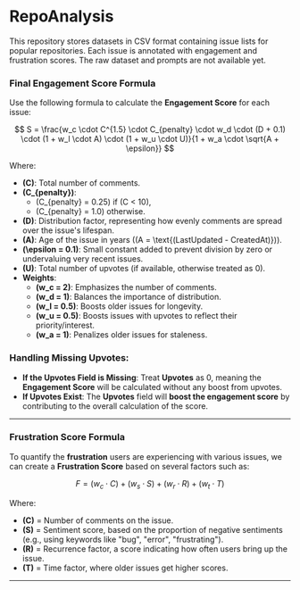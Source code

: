 # RepoAnalysis

This repository stores datasets in CSV format containing issue lists for popular repositories. Each issue is annotated with engagement and frustration scores. The raw dataset and prompts are not available yet.

### **Final Engagement Score Formula**

Use the following formula to calculate the **Engagement Score** for each issue:

$$
S = \frac{w_c \cdot C^{1.5} \cdot C_{penalty} \cdot w_d \cdot (D + 0.1) \cdot (1 + w_l \cdot A) \cdot (1 + w_u \cdot U)}{1 + w_a \cdot \sqrt{A + \epsilon}}
$$

Where:
- **\(C\)**: Total number of comments.
- **\(C_{penalty}\)**: 
  - \(C_{penalty} = 0.25\) if \(C < 10\),
  - \(C_{penalty} = 1.0\) otherwise.
- **\(D\)**: Distribution factor, representing how evenly comments are spread over the issue's lifespan.
- **\(A\)**: Age of the issue in years (\(A = \text{(LastUpdated - CreatedAt)}\)).
- **\(\epsilon = 0.1\)**: Small constant added to prevent division by zero or undervaluing very recent issues.
- **\(U\)**: Total number of upvotes (if available, otherwise treated as 0).
- **Weights**:
  - **\(w_c = 2\)**: Emphasizes the number of comments.
  - **\(w_d = 1\)**: Balances the importance of distribution.
  - **\(w_l = 0.5\)**: Boosts older issues for longevity.
  - **\(w_u = 0.5\)**: Boosts issues with upvotes to reflect their priority/interest.
  - **\(w_a = 1\)**: Penalizes older issues for staleness.

### **Handling Missing Upvotes**:
- **If the Upvotes Field is Missing**: Treat **Upvotes** as 0, meaning the **Engagement Score** will be calculated without any boost from upvotes.
- **If Upvotes Exist**: The **Upvotes** field will **boost the engagement score** by contributing to the overall calculation of the score.

---

### **Frustration Score Formula**

To quantify the **frustration** users are experiencing with various issues, we can create a **Frustration Score** based on several factors such as:

$$
F = \left( w_c \cdot C \right) + \left( w_s \cdot S \right) + \left( w_r \cdot R \right) + \left( w_t \cdot T \right)
$$

Where:
- **\(C\)** = Number of comments on the issue.
- **\(S\)** = Sentiment score, based on the proportion of negative sentiments (e.g., using keywords like "bug", "error", "frustrating").
- **\(R\)** = Recurrence factor, a score indicating how often users bring up the issue.
- **\(T\)** = Time factor, where older issues get higher scores.

---
